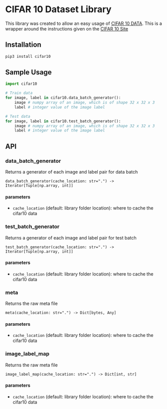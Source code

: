 # CIFAR 10 Dataset Library
This library was created to allow an easy usage of [CIFAR 10 DATA](https://www.cs.toronto.edu/~kriz/cifar.html). This is a wrapper around the instructions given on the [CIFAR 10 Site](https://www.cs.toronto.edu/~kriz/cifar.html)

## Installation
```bash
pip3 install cifar10
```

## Sample Usage
```python
import cifar10

# Train data
for image, label in cifar10.data_batch_generator():
    image # numpy array of an image, which is of shape 32 x 32 x 3
    label # integer value of the image label

# Test data
for image, label in cifar10.test_batch_generator():
    image # numpy array of an image, which is of shape 32 x 32 x 3
    label # integer value of the image label
```

## API

### data_batch_generator
Returns a generator of each image and label pair for data batch
```
data_batch_generator(cache_location: str=".") -> Iterator[Tuple[np.array, int]]
```
#### parameters
* `cache_location` (default: library folder location): where to cache the cifar10 data

### test_batch_generator
Returns a generator of each image and label pair for test batch
```
test_batch_generator(cache_location: str=".") -> Iterator[Tuple[np.array, int]]
```
#### parameters
* `cache_location` (default: library folder location): where to cache the cifar10 data

### meta
Returns the raw meta file
```
meta(cache_location: str=".") -> Dict[bytes, Any]
```
#### parameters
* `cache_location` (default: library folder location): where to cache the cifar10 data

### image_label_map
Returns the raw meta file
```
image_label_map(cache_location: str=".") -> Dict[int, str]
```
#### parameters
* `cache_location` (default: library folder location): where to cache the cifar10 data
